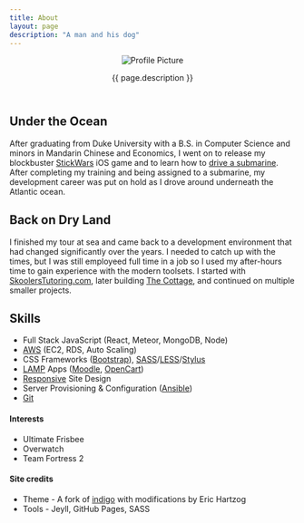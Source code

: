 ```yaml
---
title: About
layout: page
description: "A man and his dog"
---
```


<header class="header-about">

<img class="about-profile" src="{{ site.url }}{{ site.picture }}" alt="Profile Picture">

<p class="description text-center">{{ page.description }}</p>

</header>

<section class="about-content">

<h2>Under the Ocean</h2>

<p>After graduating from Duke University with a B.S. in Computer Science and minors in Mandarin Chinese and Economics, I went on to release my blockbuster <a href="/projects/stickwars">StickWars</a> iOS game and to learn how to <a href="/blog/submarine-officer">drive a submarine</a>. After completing my training and being assigned to a submarine, my development career was put on hold as I drove around underneath the Atlantic ocean.</p>

<h2>Back on Dry Land</h2>

<p>I finished my tour at sea and came back to a development environment that had changed significantly over the years. I needed to catch up with the times, but I was still employeed full time in a job so I used my after-hours time to gain experience with the modern toolsets. I started with <a href="/projects/skoolers">SkoolersTutoring.com</a>, later building <a href="/projects/thecottage">The Cottage</a>, and continued on multiple smaller projects.</p>

<h2>Skills</h2>

<ul class="skill-list">
	<li>Full Stack JavaScript (React, Meteor, MongoDB, Node)
	<li><a href="/tags#aws">AWS</a> (EC2, RDS, Auto Scaling)</li>
	<li>CSS Frameworks (<a href="/tags#bootstrap">Bootstrap</a>), <a href="/tags#sass">SASS</a>/<a href="/tags#less">LESS</a>/<a href="/tags#stylus">Stylus</a></li>
    <li><a href="/tags#lamp">LAMP</a> Apps (<a href="/tags#moodle">Moodle</a>, <a href="/tags#opencart">OpenCart</a>)</li>
	<li><a href="/tags#responsive">Responsive</a> Site Design</li>
	<li>Server Provisioning & Configuration (<a href="/tags#ansible">Ansible</a>)</li>
	<li><a href="/tags#git">Git</a></li>
</ul>

<h4>Interests</h4>
<ul>
	<li>Ultimate Frisbee</li>
	<li>Overwatch</li>
	<li>Team Fortress 2</li>
</ul>

<h4>Site credits</h4>
<ul>
	<li>Theme - A fork of <a href="https://github.com/sergiokopplin/indigo">indigo</a> with modifications by Eric Hartzog</li>
	<li>Tools - Jeyll, GitHub Pages, SASS</li>
</ul>
</section>
